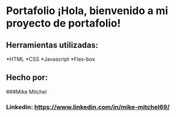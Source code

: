 # Portafolio ¡Hola, bienvenido a mi proyecto de portafolio!

## Herramientas utilizadas:
*HTML
*CSS
*Javascript
*Flex-box
## Hecho por:
###Mike Mitchel

### Linkedin: https://www.linkedin.com/in/mike-mitchel69/
